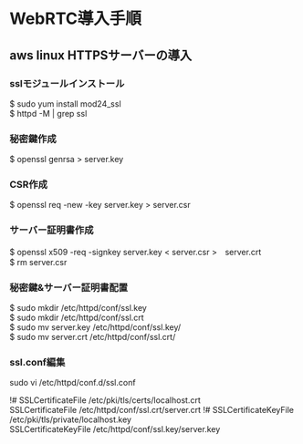 # WebRTC導入手順

## aws linux HTTPSサーバーの導入
### sslモジュールインストール
$ sudo yum install mod24_ssl<br>
$ httpd -M | grep ssl

### 秘密鍵作成
$ openssl genrsa > server.key

### CSR作成
$ openssl req -new -key server.key > server.csr

### サーバー証明書作成
$ openssl x509 -req -signkey server.key < server.csr >　server.crt<br>
$ rm server.csr

### 秘密鍵&サーバー証明書配置
$ sudo mkdir /etc/httpd/conf/ssl.key<br>
$ sudo mkdir /etc/httpd/conf/ssl.crt<br>
$ sudo mv server.key /etc/httpd/conf/ssl.key/<br>
$ sudo mv server.crt /etc/httpd/conf/ssl.crt/

### ssl.conf編集 
sudo vi /etc/httpd/conf.d/ssl.conf

!# SSLCertificateFile /etc/pki/tls/certs/localhost.crt                             
SSLCertificateFile /etc/httpd/conf/ssl.crt/server.crt 
!# SSLCertificateKeyFile /etc/pki/tls/private/localhost.key                        
SSLCertificateKeyFile /etc/httpd/conf/ssl.key/server.key   
